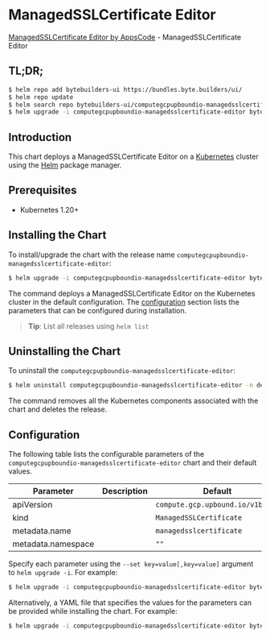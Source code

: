 # ManagedSSLCertificate Editor

[ManagedSSLCertificate Editor by AppsCode](https://byte.builders) - ManagedSSLCertificate Editor

## TL;DR;

```bash
$ helm repo add bytebuilders-ui https://bundles.byte.builders/ui/
$ helm repo update
$ helm search repo bytebuilders-ui/computegcpupboundio-managedsslcertificate-editor --version=v0.4.18
$ helm upgrade -i computegcpupboundio-managedsslcertificate-editor bytebuilders-ui/computegcpupboundio-managedsslcertificate-editor -n default --create-namespace --version=v0.4.18
```

## Introduction

This chart deploys a ManagedSSLCertificate Editor on a [Kubernetes](http://kubernetes.io) cluster using the [Helm](https://helm.sh) package manager.

## Prerequisites

- Kubernetes 1.20+

## Installing the Chart

To install/upgrade the chart with the release name `computegcpupboundio-managedsslcertificate-editor`:

```bash
$ helm upgrade -i computegcpupboundio-managedsslcertificate-editor bytebuilders-ui/computegcpupboundio-managedsslcertificate-editor -n default --create-namespace --version=v0.4.18
```

The command deploys a ManagedSSLCertificate Editor on the Kubernetes cluster in the default configuration. The [configuration](#configuration) section lists the parameters that can be configured during installation.

> **Tip**: List all releases using `helm list`

## Uninstalling the Chart

To uninstall the `computegcpupboundio-managedsslcertificate-editor`:

```bash
$ helm uninstall computegcpupboundio-managedsslcertificate-editor -n default
```

The command removes all the Kubernetes components associated with the chart and deletes the release.

## Configuration

The following table lists the configurable parameters of the `computegcpupboundio-managedsslcertificate-editor` chart and their default values.

|     Parameter      | Description |                   Default                   |
|--------------------|-------------|---------------------------------------------|
| apiVersion         |             | <code>compute.gcp.upbound.io/v1beta1</code> |
| kind               |             | <code>ManagedSSLCertificate</code>          |
| metadata.name      |             | <code>managedsslcertificate</code>          |
| metadata.namespace |             | <code>""</code>                             |


Specify each parameter using the `--set key=value[,key=value]` argument to `helm upgrade -i`. For example:

```bash
$ helm upgrade -i computegcpupboundio-managedsslcertificate-editor bytebuilders-ui/computegcpupboundio-managedsslcertificate-editor -n default --create-namespace --version=v0.4.18 --set apiVersion=compute.gcp.upbound.io/v1beta1
```

Alternatively, a YAML file that specifies the values for the parameters can be provided while
installing the chart. For example:

```bash
$ helm upgrade -i computegcpupboundio-managedsslcertificate-editor bytebuilders-ui/computegcpupboundio-managedsslcertificate-editor -n default --create-namespace --version=v0.4.18 --values values.yaml
```

